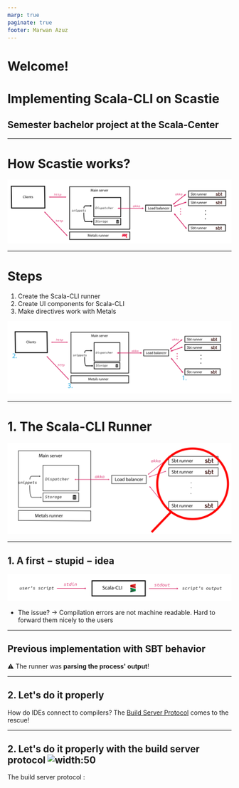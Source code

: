 ```yaml
---
marp: true
paginate: true
footer: Marwan Azuz 
---
```


# Welcome!
# Implementing Scala-CLI on Scastie
## Semester bachelor project at the Scala-Center

---

# How Scastie works?

![](../architecture.svg)

<!-- Quick overview -->

--- 

# Steps

1. Create the Scala-CLI runner
2. Create UI components for Scala-CLI
3. Make directives work with Metals

![](./toc_presentation.svg)

---

# 1. The Scala-CLI Runner

![](./zoom_sbt_runner.svg)

---

## 1. A first − stupid − idea

![](../scli_1.svg)

* The issue?
→ Compilation errors are not machine readable. Hard to forward them nicely to the users

---

## Previous implementation with SBT behavior

:warning: The runner was **parsing the process' output**!

---

## 2. Let's do it properly

How do IDEs connect to compilers? The [Build Server Protocol](https://build-server-protocol.github.io/) comes to the rescue!

---

## 2. Let's do it properly with the build server protocol  ![width:50](https://build-server-protocol.github.io/img/bsp-logo.svg) 

The build server protocol : 
